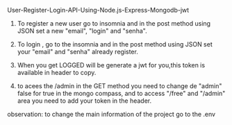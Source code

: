 User-Register-Login-API-Using-Node.js-Express-Mongodb-jwt


1. To register a new user go to insomnia and in the post method using JSON set a new "email", "login" and "senha".

2. To login , go to the insomnia and in the post method using JSON set your "email" and "senha" already register.

3. When you get LOGGED will be generate a jwt for you,this token is available in header to copy.

4. to acees the /admin in the GET method you need to change de "admin" false for true in the mongo compass, and to access 
"/free" and "/admin" area you need to add your token in the header.


observation: to change the main information of the project go to the .env
